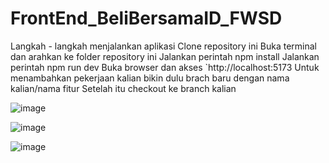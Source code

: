 # FrontEnd_BeliBersamaID_FWSD
Langkah - langkah menjalankan aplikasi
Clone repository ini
Buka terminal dan arahkan ke folder repository ini
Jalankan perintah npm install
Jalankan perintah npm run dev
Buka browser dan akses `http://localhost:5173
Untuk menambahkan pekerjaan kalian bikin dulu brach baru dengan nama kalian/nama fitur
Setelah itu checkout ke branch kalian

![image](https://github.com/zcdanny/FrontEnd_BeliBersamaID_FWSD/assets/100658079/4b450661-efa5-4753-b3d6-a5cae0bcbed2)

![image](https://github.com/zcdanny/FrontEnd_BeliBersamaID_FWSD/assets/100658079/e3d9f2b5-231d-4c7c-9d5e-6d3d26f31c93)

![image](https://github.com/zcdanny/FrontEnd_BeliBersamaID_FWSD/assets/100658079/719e2e6e-c401-4cd9-95d6-7ab3ef36b5c5)


